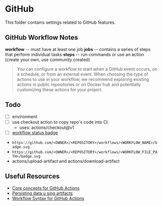# GitHub

This folder contains settings related to GitHub features.

## GitHub Workflow Notes

**workflow** -- must have at least one job
**jobs** -- contains a series of steps that perform individual tasks
**steps** -- run commands or use an action (create your own, use community created)

> You can configure a workflow to start when a GitHub event occurs, on a schedule, or from an external event.
> When choosing the type of actions to use in your workflow, we recommend exploring existing actions in public repositories or on Docker hub and potentially customizing these actions for your project.

## Todo

- [ ] environment
- [ ] use checkout action to copy repo's code into CI
  - uses: actions/checkout@v1
- [ ] [workflow status badge](https://help.github.com/en/actions/automating-your-workflow-with-github-actions/configuring-a-workflow#adding-a-workflow-status-badge-to-your-repository)
 - `https://github.com/<OWNER>/<REPOSITORY>/workflows/<WORKFLOW_NAME>/badge.svg`
 - `https://github.com/<OWNER>/<REPOSITORY>/workflows/<WORKFLOW_FILE_PATH>/badge.svg`
- actions/upload-artifact and actions/download-artifact

 ## Useful Resources

- [Core concepts for GitHub Actions](https://help.github.com/en/actions/automating-your-workflow-with-github-actions/core-concepts-for-github-actions)
- [Persisting data u sing artifacts](https://help.github.com/en/actions/automating-your-workflow-with-github-actions/persisting-workflow-data-using-artifacts)
- [Workflow Syntax for GitHub Actions](https://help.github.com/en/actions/automating-your-workflow-with-github-actions/workflow-syntax-for-github-actions)

